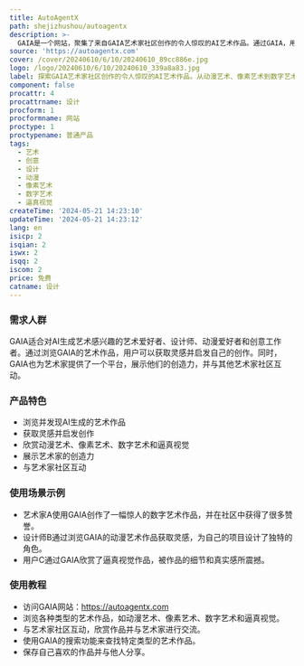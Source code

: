 ```yaml
---
title: AutoAgentX
path: shejizhushou/autoagentx
description: >-
  GAIA是一个网站，聚集了来自GAIA艺术家社区创作的令人惊叹的AI艺术作品。通过GAIA，用户可以探索各种类型的艺术作品，包括动漫艺术、像素艺术、数字艺术和逼真视觉。GAIA为艺术家提供了一个平台，展示他们的创造力，并为用户提供了灵感和创意。
source: 'https://autoagentx.com'
cover: /cover/20240610/6/10/20240610_89cc886e.jpg
logo: /logo/20240610/6/10/20240610_339a8a83.jpg
label: 探索GAIA艺术家社区创作的令人惊叹的AI艺术作品。从动漫艺术、像素艺术到数字艺术和逼真视觉，从我们多样化的艺术画廊中获取灵感。
component: false
procattr: 4
procattrname: 设计
procform: 1
procformname: 网站
proctype: 1
proctypename: 普通产品
tags:
  - 艺术
  - 创意
  - 设计
  - 动漫
  - 像素艺术
  - 数字艺术
  - 逼真视觉
createTime: '2024-05-21 14:23:10'
updateTime: '2024-05-21 14:23:12'
lang: en
isicp: 2
isqian: 2
iswx: 2
isqq: 2
iscom: 2
price: 免费
catname: 设计
---
```




### 需求人群
GAIA适合对AI生成艺术感兴趣的艺术爱好者、设计师、动漫爱好者和创意工作者。通过浏览GAIA的艺术作品，用户可以获取灵感并启发自己的创作。同时，GAIA也为艺术家提供了一个平台，展示他们的创造力，并与其他艺术家社区互动。

### 产品特色
* 浏览并发现AI生成的艺术作品
* 获取灵感并启发创作
* 欣赏动漫艺术、像素艺术、数字艺术和逼真视觉
* 展示艺术家的创造力
* 与艺术家社区互动

### 使用场景示例
* 艺术家A使用GAIA创作了一幅惊人的数字艺术作品，并在社区中获得了很多赞誉。
* 设计师B通过浏览GAIA的动漫艺术作品获取灵感，为自己的项目设计了独特的角色。
* 用户C通过GAIA欣赏了逼真视觉作品，被作品的细节和真实感所震撼。

### 使用教程
* 访问GAIA网站：https://autoagentx.com
* 浏览各种类型的艺术作品，如动漫艺术、像素艺术、数字艺术和逼真视觉。
* 与艺术家社区互动，欣赏作品并与艺术家进行交流。
* 使用GAIA的搜索功能来查找特定类型的艺术作品。
* 保存自己喜欢的作品并与他人分享。

  
